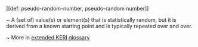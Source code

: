 [[def: pseudo-random-number, pseudo-random number]]

~ A (set of) value(s) or element(s) that is statistically random, but it is derived from a known starting point and is typically repeated over and over. 

~ More in <a href="https://weboftrust.github.io/WOT-terms/docs/glossary/pseudo-random-number">extended KERI glossary</a>
